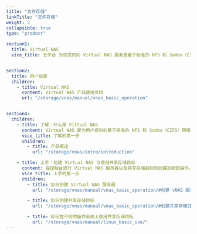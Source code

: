 ```yaml
---
title: "文件存储"
linkTitle: "文件存储"
weight: 3
collapsible: true
type: "product"

section1:
  title: Virtual NAS
  vice_title: 云平台 为您提供的 Virtual NAS 服务是基于标准的 NFS 和 Samba（CIFS）网络协议实现的数据传输，通过创建一个 NAS 服务器，您可以在多个云服务器客户端以及不同的操作系统间进行数据共享。同时提供权限组和账号配置功能，便于您对云服务器客户端进行访问控制和管理配置。


Section2:
  title: 用户指南
  children:
    - title: Virtual NAS
      content: Virtual NAS 产品使用文档
      url: "/storage/vnas/manual/vnas_basic_operation"


section4:
  children:
    - title: 了解：什么是 Virtual NAS
      content: Virtual NAS 是为用户提供的基于标准的 NFS 和 Samba（CIFS）网络协议实现的 NAS 服务。
      vice_title: 了解的第一步
      children:
        - title: 产品概述
          url: "/storage/vnas/intro/introduction"

    - title: 上手：创建 Virtual NAS 与使用共享存储目标
      content: 在控制台进行 Virtual NAS 服务器以及共享存储目标的创建及销毁操作。
      vice_title: 上手的第一步
      children: 
        - title: 如何创建 Virtual NAS 服务器
          url: "/storage/vnas/manual/vnas_basic_operation/#创建 vNAS 服务器"

        - title: 如何创建共享存储目标
          url: "/storage/vnas/manual/vnas_basic_operation/#创建共享存储目标"          

        - title: 如何在不同的操作系统上使用共享存储目标
          url: "/storage/vnas/manual/linux_basic_use/"
---
```



<!-- type: "product" 这个参数表明这是一个产品index页面 -->
<!-- section1 为产品index页面 主标题 副标题 video  video_img为视频图片  -->
<!-- section2 为产品index页面 第一个大块的用户文档配置  -->
<!-- section3 为产品index页面 第二个大块的开发者文档配置  -->
<!-- section4 为产品index页面 第三个大块的学习路径配置  -->